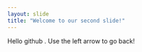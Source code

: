 ```yaml
---
layout: slide
title: "Welcome to our second slide!"
---
```

Hello github .
Use the left arrow to go back!

